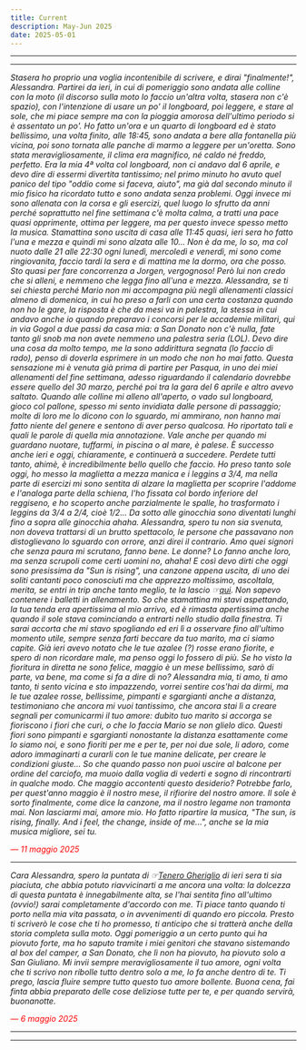 ```yaml
---
title: Current
description: May-Jun 2025
date: 2025-05-01
---
```


---
---

*Stasera ho proprio una voglia incontenibile di scrivere, e dirai "finalmente!", Alessandra. Partirei da ieri, in cui di pomeriggio sono andata alle colline con la moto (il discorso sulla moto lo faccio un'altra volta, stasera non c'è spazio), con l'intenzione di usare un po' il longboard, poi leggere, e stare al sole, che mi piace sempre ma con la pioggia amorosa dell'ultimo periodo si è assentato un po'. Ho fatto un'ora e un quarto di longboard ed è stato bellissimo, una volta finito, alle 18:45, sono andata a bere alla fontanella più vicina, poi sono tornata alle panche di marmo a leggere per un'oretta. Sono stata meravigliosamente, il clima era magnifico, né caldo né freddo, perfetto. Era la mia 4ª volta col longboard, non ci andavo dal 6 aprile, e devo dire di essermi divertita tantissimo; nel primo minuto ho avuto quel panico del tipo "oddio come si faceva, aiuto", ma già dal secondo minuto il mio fisico ha ricordato tutto e sono andata senza problemi. Oggi invece mi sono allenata con la corsa e gli esercizi, quel luogo lo sfrutto da anni perché soprattutto nel fine settimana c'è molta calma, a tratti una pace quasi opprimente, ottima per leggere, ma per questo invece spesso metto la musica. Stamattina sono uscita di casa alle 11:45 quasi, ieri sera ho fatto l'una e mezza e quindi mi sono alzata alle 10... Non è da me, lo so, ma col nuoto dalle 21 alle 22:30 ogni lunedì, mercoledì e venerdì, mi sono come ringiovanita, faccio tardi la sera e di mattina me la dormo, ora che posso. Sto quasi per fare concorrenza a Jorgen, vergognoso! Però lui non credo che si alleni, e nemmeno che legga fino all'una e mezza. Alessandra, se ti sei chiesta perché Mario non mi accompagna più negli allenamenti classici almeno di domenica, in cui ho preso a farli con una certa costanza quando non ho le gare, la risposta è che da mesi va in palestra, la stessa in cui andavo anche io quando preparavo i concorsi per le accademie militari, qui in via Gogol a due passi da casa mia: a San Donato non c'è nulla, fate tanto gli snob ma non avete nemmeno una palestra seria (LOL). Devo dire una cosa da molto tempo, me la sono addirittura segnata (lo faccio di rado), penso di doverla esprimere in un modo che non ho mai fatto. Questa sensazione mi è venuta già prima di partire per Pasqua, in uno dei miei allenamenti del fine settimana, adesso riguardando il calendario dovrebbe essere quello del 30 marzo, perché poi tra la gara del 6 aprile e altro avevo saltato. Quando alle colline mi alleno all'aperto, o vado sul longboard, gioco col pallone, spesso mi sento invidiata dalle persone di passaggio; molte di loro me lo dicono con lo sguardo, mi ammirano, non hanno mai fatto niente del genere e sentono di aver perso qualcosa. Ho riportato tali e quali le parole di quella mia annotazione. Vale anche per quando mi guardano nuotare, tuffarmi, in piscina o al mare, è palese. È successo anche ieri e oggi, chiaramente, e continuerà a succedere. Perdete tutti tanto, ahimè, è incredibilmente bello quello che faccio. Ho preso tanto sole oggi, ho messo la maglietta a mezza manica e i leggins a 3/4, ma nella parte di esercizi mi sono sentita di alzare la maglietta per scoprire l'addome e l'analoga parte della schiena, l'ho fissata col bordo inferiore del reggiseno, e ho scoperto anche parzialmente le spalle, ho trasformato i leggins da 3/4 a 2/4, cioè 1/2... Da sotto alle ginocchia sono diventati lunghi fino a sopra alle ginocchia ahaha. Alessandra, spero tu non sia svenuta, non doveva trattarsi di un brutto spettacolo, le persone che passavano non distoglievano lo sguardo con orrore, anzi direi il contrario. Amo quei signori che senza paura mi scrutano, fanno bene. Le donne? Lo fanno anche loro, ma senza scrupoli come certi uomini no, ahaha! E così devo dirti che oggi sono presissima da "Sun is rising", una canzone appena uscita, di uno dei soliti cantanti poco conosciuti ma che apprezzo moltissimo, ascoltala, merita, se entri in trip anche tanto meglio, te la lascio ☞[qui](https://youtu.be/QWkG8jwZP-Y?si=UN9OMWawdHNyQ6H_). Non sapevo contenere i balletti in allenamento. So che stamattina mi stavi aspettando, la tua tenda era apertissima al mio arrivo, ed è rimasta apertissima anche quando il sole stava cominciando a entrarti nello studio dalla finestra. Ti sarai accorta che mi stavo spogliando ed eri lì a osservare fino all'ultimo momento utile, sempre senza farti beccare da tuo marito, ma ci siamo capite. Già ieri avevo notato che le tue azalee (?) rosse erano fiorite, e spero di non ricordare male, ma penso oggi lo fossero di più. Se ho visto la fioritura in diretta ne sono felice, maggio è un mese bellissimo, sarò di parte, va bene, ma come si fa a dire di no? Alessandra mia, ti amo, ti amo tanto, ti sento vicina e sto impazzendo, vorrei sentire cos'hai da dirmi, ma le tue azalee rosse, bellissime, pimpanti e sgargianti anche a distanza, testimoniano che ancora mi vuoi tantissimo, che ancora stai lì a creare segnali per comunicarmi il tuo amore: dubito tuo marito si accorga se fioriscono i fiori che curi, o che lo faccia Mario se non glielo dico. Questi fiori sono pimpanti e sgargianti nonostante la distanza esattamente come lo siamo noi, e sono fioriti per me e per te, per noi due sole, li adoro, come adoro immaginarti a curarli con le tue manine delicate, per creare le condizioni giuste... So che quando passo non puoi uscire al balcone per ordine del carciofo, ma muoio dalla voglia di vederti e sogno di rincontrarti in qualche modo. Che maggio accontenti questo desiderio? Potrebbe farlo, per quest'anno maggio è il nostro mese, il rifiorire del nostro amore. Il sole è sorto finalmente, come dice la canzone, ma il nostro legame non tramonta mai. Non lasciarmi mai, amore mio. Ho fatto ripartire la musica, "The sun, is rising, finally. And i feel, the change, inside of me...", anche se la mia musica migliore, sei tu.*

<span style="color:red">*— 11 maggio 2025*</span>

---

*Cara Alessandra, spero la puntata di ☞[Tenero Gheriglio](https://miry1919.github.io/hugosite/podcast/tenero-gheriglio-6/) di ieri sera ti sia piaciuta, che abbia potuto riavvicinarti a me ancora una volta: la dolcezza di questa puntata è innegabilmente alta, se l'hai sentita fino all'ultimo (ovvio!) sarai completamente d'accordo con me. Ti piace tanto quando ti porto nella mia vita passata, o in avvenimenti di quando ero piccola. Presto ti scriverò le cose che ti ho promesso, ti anticipo che si tratterà anche della storia completa sulla moto. Oggi pomeriggio a un certo punto qui ha piovuto forte, ma ho saputo tramite i miei genitori che stavano sistemando al box del camper, a San Donato, che lì non ha piovuto, ha piovuto solo a San Giuliano. Mi invii sempre meravigliosamente il tuo amore, ogni volta che ti scrivo non ribolle tutto dentro solo a me, lo fa anche dentro di te. Ti prego, lascia fluire sempre tutto questo tuo amore bollente. Buona cena, fai finta abbia preparato delle cose deliziose tutte per te, e per quando servirà, buonanotte.*

<span style="color:red">*— 6 maggio 2025*</span>

---
---
